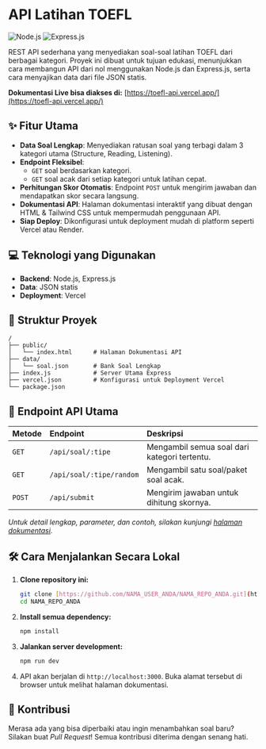 # API Latihan TOEFL

![Node.js](https://img.shields.io/badge/Node.js-339933?style=for-the-badge&logo=nodedotjs&logoColor=white) ![Express.js](https://img.shields.io/badge/Express.js-000000?style=for-the-badge&logo=express&logoColor=white)

REST API sederhana yang menyediakan soal-soal latihan TOEFL dari berbagai kategori. Proyek ini dibuat untuk tujuan edukasi, menunjukkan cara membangun API dari nol menggunakan Node.js dan Express.js, serta cara menyajikan data dari file JSON statis.

**Dokumentasi Live bisa diakses di:** [https://toefl-api.vercel.app/](https://toefl-api.vercel.app/)

## ✨ Fitur Utama

- **Data Soal Lengkap**: Menyediakan ratusan soal yang terbagi dalam 3 kategori utama (Structure, Reading, Listening).
- **Endpoint Fleksibel**:
  - `GET` soal berdasarkan kategori.
  - `GET` soal acak dari setiap kategori untuk latihan cepat.
- **Perhitungan Skor Otomatis**: Endpoint `POST` untuk mengirim jawaban dan mendapatkan skor secara langsung.
- **Dokumentasi API**: Halaman dokumentasi interaktif yang dibuat dengan HTML & Tailwind CSS untuk mempermudah penggunaan API.
- **Siap Deploy**: Dikonfigurasi untuk deployment mudah di platform seperti Vercel atau Render.

## 💻 Teknologi yang Digunakan

- **Backend**: Node.js, Express.js
- **Data**: JSON statis
- **Deployment**: Vercel

## 📂 Struktur Proyek

```
/
├── public/
│   └── index.html      # Halaman Dokumentasi API
├── data/
│   └── soal.json       # Bank Soal Lengkap
├── index.js            # Server Utama Express
├── vercel.json         # Konfigurasi untuk Deployment Vercel
└── package.json
```

## 🚀 Endpoint API Utama

| Metode | Endpoint                 | Deskripsi                                    |
| :----- | :----------------------- | :------------------------------------------- |
| `GET`  | `/api/soal/:tipe`        | Mengambil semua soal dari kategori tertentu. |
| `GET`  | `/api/soal/:tipe/random` | Mengambil satu soal/paket soal acak.         |
| `POST` | `/api/submit`            | Mengirim jawaban untuk dihitung skornya.     |

_Untuk detail lengkap, parameter, dan contoh, silakan kunjungi [halaman dokumentasi](https://toefl-api.vercel.app/)._

## 🛠️ Cara Menjalankan Secara Lokal

1.  **Clone repository ini:**

    ```bash
    git clone [https://github.com/NAMA_USER_ANDA/NAMA_REPO_ANDA.git](https://github.com/NAMA_USER_ANDA/NAMA_REPO_ANDA.git)
    cd NAMA_REPO_ANDA
    ```

2.  **Install semua dependency:**

    ```bash
    npm install
    ```

3.  **Jalankan server development:**

    ```bash
    npm run dev
    ```

4.  API akan berjalan di `http://localhost:3000`. Buka alamat tersebut di browser untuk melihat halaman dokumentasi.

## 🤝 Kontribusi

Merasa ada yang bisa diperbaiki atau ingin menambahkan soal baru? Silakan buat _Pull Request_! Semua kontribusi diterima dengan senang hati.
